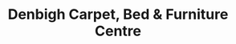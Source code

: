 ---
title: "Denbigh Carpet, Bed & Furniture Centre"
url: /denbigh/denbigh-carpet-bed-und-furniture-centre/
shop: Möbel
---